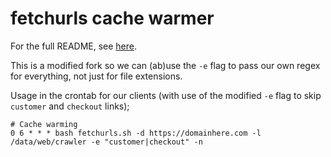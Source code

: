 # fetchurls cache warmer

For the full README, see [here](https://github.com/adamdehaven/fetchurls).

This is a modified fork so we can (ab)use the `-e` flag to pass our own regex for everything, not just for file extensions.

Usage in the crontab for our clients (with use of the modified `-e` flag to skip `customer` and `checkout` links); 

```
# Cache warming
0 6 * * * bash fetchurls.sh -d https://domainhere.com -l /data/web/crawler -e "customer|checkout" -n
````
